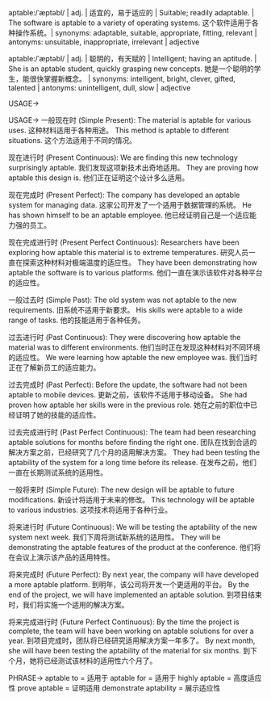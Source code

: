 aptable:/ˈæptəbl/ | adj. | 适宜的，易于适应的 | Suitable; readily adaptable. | The software is aptable to a variety of operating systems.  这个软件适用于各种操作系统。| synonyms: adaptable, suitable, appropriate, fitting, relevant | antonyms: unsuitable, inappropriate, irrelevant | adjective

aptable:/ˈæptəbl/ | adj. | 聪明的，有天赋的 | Intelligent; having an aptitude. | She is an aptable student, quickly grasping new concepts. 她是一个聪明的学生，能很快掌握新概念。 | synonyms: intelligent, bright, clever, gifted, talented | antonyms: unintelligent, dull, slow | adjective



USAGE->

USAGE->
一般现在时 (Simple Present):
The material is aptable for various uses. 这种材料适用于各种用途。
This method is aptable to different situations.  这个方法适用于不同的情况。


现在进行时 (Present Continuous):
We are finding this new technology surprisingly aptable. 我们发现这项新技术出奇地适用。
They are proving how aptable this design is. 他们正在证明这个设计多么适用。


现在完成时 (Present Perfect):
The company has developed an aptable system for managing data.  这家公司开发了一个适用于数据管理的系统。
He has shown himself to be an aptable employee. 他已经证明自己是一个适应能力强的员工。


现在完成进行时 (Present Perfect Continuous):
Researchers have been exploring how aptable this material is to extreme temperatures. 研究人员一直在探索这种材料对极端温度的适应性。
They have been demonstrating how aptable the software is to various platforms.  他们一直在演示该软件对各种平台的适应性。


一般过去时 (Simple Past):
The old system was not aptable to the new requirements. 旧系统不适用于新要求。
His skills were aptable to a wide range of tasks.  他的技能适用于各种任务。


过去进行时 (Past Continuous):
They were discovering how aptable the material was to different environments. 他们当时正在发现这种材料对不同环境的适应性。
We were learning how aptable the new employee was. 我们当时正在了解新员工的适应能力。


过去完成时 (Past Perfect):
Before the update, the software had not been aptable to mobile devices.  更新之前，该软件不适用于移动设备。
She had proven how aptable her skills were in the previous role.  她在之前的职位中已经证明了她的技能的适应性。


过去完成进行时 (Past Perfect Continuous):
The team had been researching aptable solutions for months before finding the right one.  团队在找到合适的解决方案之前，已经研究了几个月的适用解决方案。
They had been testing the aptability of the system for a long time before its release. 在发布之前，他们一直在长期测试系统的适用性。


一般将来时 (Simple Future):
The new design will be aptable to future modifications. 新设计将适用于未来的修改。
This technology will be aptable to various industries.  这项技术将适用于各种行业。


将来进行时 (Future Continuous):
We will be testing the aptability of the new system next week. 我们下周将测试新系统的适用性。
They will be demonstrating the aptable features of the product at the conference.  他们将在会议上演示该产品的适用特性。


将来完成时 (Future Perfect):
By next year, the company will have developed a more aptable platform.  到明年，该公司将开发一个更适用的平台。
By the end of the project, we will have implemented an aptable solution. 到项目结束时，我们将实施一个适用的解决方案。


将来完成进行时 (Future Perfect Continuous):
By the time the project is complete, the team will have been working on aptable solutions for over a year.  到项目完成时，团队将已经研究适用解决方案一年多了。
By next month, she will have been testing the aptability of the material for six months.  到下个月，她将已经测试该材料的适用性六个月了。



PHRASE->
aptable to = 适用于
aptable for = 适用于
highly aptable = 高度适应性
prove aptable = 证明适用
demonstrate aptability = 展示适应性
